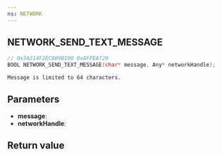 ```yaml
---
ns: NETWORK
---
```

## NETWORK_SEND_TEXT_MESSAGE

```c
// 0x3A214F2EC889B100 0xAFFEA720
BOOL NETWORK_SEND_TEXT_MESSAGE(char* message, Any* networkHandle);
```

```
Message is limited to 64 characters.
```

## Parameters
* **message**: 
* **networkHandle**: 

## Return value

